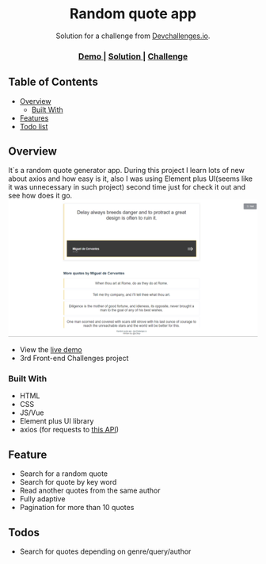 <h1 align="center">Random quote app</h1>

<div align="center">
   Solution for a challenge from  <a href="http://devchallenges.io" target="_blank">Devchallenges.io</a>.
</div>

<div align="center">
  <h3>
    <a href="https://ic3top.github.io/devChallenges/quote-generator/dist/index.html">
      Demo
    </a>
    <span> | </span>
    <a href="https://devchallenges.io/challenges/ohgVTyJCbm5OZyTB2gNY">
      Solution
    </a>
    <span> | </span>
    <a href="https://devchallenges.io/challenges/8Y3J4ucAMQpSnYTwwWW8">
      Challenge
    </a>
  </h3>
</div>

<!-- TABLE OF CONTENTS -->

## Table of Contents

- [Overview](#overview)
    - [Built With](#built-with)
- [Features](#features)
- [Todo list](#todos)

<!-- OVERVIEW -->

## Overview
It`s a random quote generator app. During this project I learn lots of new about axios and how easy is it, also I was using Element plus UI(seems like it was unnecessary in such project) second time just for check it out and see how does it go.
![screenshot](./screenshot/quote-app.png)

- View the [live demo](https://ic3top.github.io/devChallenges/quote-generator/dist/index.html)
- 3rd Front-end Challenges project

### Built With

- HTML
- CSS
- JS/Vue
- Element plus UI library
- axios (for requests to [this API](https://github.com/pprathameshmore/QuoteGarden))

## Feature

- Search for a random quote
- Search for quote by key word  
- Read another quotes from the same author
- Fully adaptive
- Pagination for more than 10 quotes

## Todos

- Search for quotes depending on genre/query/author
